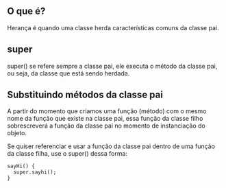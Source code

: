 ## O que é?

Herança é quando uma classe herda características comuns da classe pai.

## super

super() se refere sempre a classe pai, ele executa o método da classe pai, ou seja, da classe que está sendo herdada.

## Substituindo métodos da classe pai

A partir do momento que criamos uma função (método) com o mesmo nome da função que existe na classe pai, essa função da classe filho sobrescreverá a função da classe pai no momento de instanciação do objeto.

Se quiser referenciar e usar a função da classe pai dentro de uma função da classe filha, use o super() dessa forma:

```
sayHi() {
  super.sayhi();
}
```
